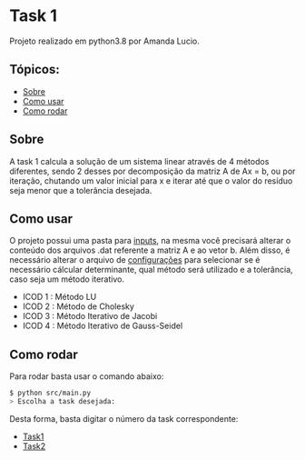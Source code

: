 ﻿# Task 1

Projeto realizado em python3.8 por Amanda Lucio.

## Tópicos:
- [Sobre](#Sobre)
- [Como usar](#Como-usar)
- [Como rodar](#Como-Rodar)


## Sobre

A task 1 calcula a solução de um sistema linear através de 4 métodos diferentes, sendo 2 desses por decomposição da matriz A de Ax = b, ou por iteração, chutando um valor inicial para x e iterar até que o valor do resíduo seja menor que a tolerância desejada.

## Como usar

O projeto possui uma pasta para [inputs](https://github.com/AmandaACLucio/Computational_Linear_Algebra/tree/master/data/inputs), na mesma você precisará alterar o conteúdo dos arquivos .dat referente a matriz A e ao vetor b. Além disso, é necessário alterar o arquivo de [configurações](https://github.com/AmandaACLucio/Computational_Linear_Algebra/tree/master/data/inputs/config.json) para selecionar se é necessário cálcular determinante, qual método será utilizado e a tolerância, caso seja um método iterativo.

- ICOD 1 : Método LU
- ICOD 2 : Método de Cholesky
- ICOD 3 : Método Iterativo de Jacobi
- ICOD 4 : Método Iterativo de Gauss-Seidel

## Como rodar

Para rodar basta usar o comando abaixo:

```sh
$ python src/main.py
> Escolha a task desejada: 
```

Desta forma, basta digitar o número da task correspondente:

- [Task1](https://github.com/AmandaACLucio/Computational_Linear_Algebra/tree/master/src/task_1)
- [Task2](https://github.com/AmandaACLucio/Computational_Linear_Algebra/tree/master/src/task_2)



